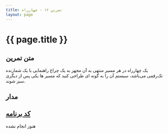 ```yaml
---
title: تمرین ۱۲ - چهارراه
layout: page
---
```


# {{ page.title }}

## متن تمرین

یک چهارراه در هر مسیر منتهی به آن مجهز به یک چراغ راهنمایی با یک شمارنده تک‌رقمی می‌باشد، سیستم آن را به گونه ای طراحی کنید که مسیر ها یکی پس از دیگری سبز شوند.

## مدار



## [کد برنامه](A12.ino)

هنوز انجام نشده
